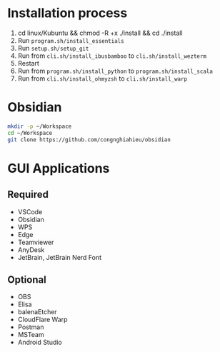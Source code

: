# Installation process

1. cd linux/Kubuntu && chmod -R +x ./install && cd ./install
2. Run `program.sh/install_essentials`
3. Run `setup.sh/setup_git`
4. Run from `cli.sh/install_ibusbamboo` to `cli.sh/install_wezterm`
5. Restart
6. Run from `program.sh/install_python` to `program.sh/install_scala`
7. Run from `cli.sh/install_ohmyzsh` to `cli.sh/install_warp`

# Obsidian

```sh
mkdir -p ~/Workspace
cd ~/Workspace
git clone https://github.com/congnghiahieu/obsidian
```

# GUI Applications

## Required

- VSCode
- Obsidian
- WPS
- Edge
- Teamviewer
- AnyDesk
- JetBrain, JetBrain Nerd Font

## Optional

- OBS
- Elisa
- balenaEtcher
- CloudFlare Warp
- Postman
- MSTeam
- Android Studio
